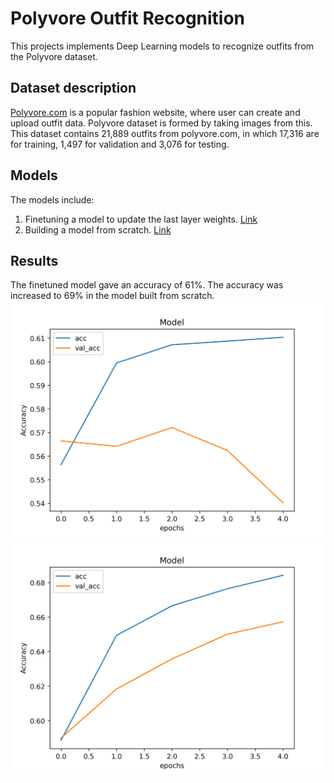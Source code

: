 # Polyvore Outfit Recognition

This projects implements Deep Learning models to recognize outfits from the Polyvore dataset.

## Dataset description
[Polyvore.com](https://www.ssense.com/) is a popular fashion website, where user can create and upload outfit data. 
Polyvore dataset is formed by taking images from this. 
This dataset contains 21,889 outfits from polyvore.com, in which 17,316 are for training, 1,497 for validation and 3,076 for testing.

## Models
The models include:
1. Finetuning a model to update the last layer weights. [Link](/finetuned_Model.py)
2. Building a model from scratch. [Link](/model_fromScratch.py)

## Results
The finetuned model gave an accuracy of 61%. The accuracy was increased to 69% in the model built from scratch.
![Finetuned Model Accuracy](/learning_accuracy_finetuned.png)
![Model from Scratch Accuracy](/learning_accuracy_fromScratch.png)

